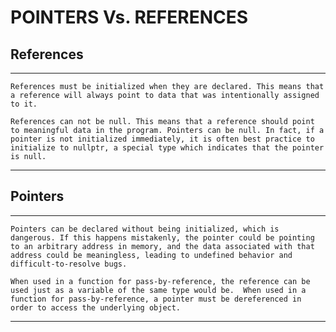 # POINTERS Vs. REFERENCES

## References

---

    References must be initialized when they are declared. This means that a reference will always point to data that was intentionally assigned to it. 

    References can not be null. This means that a reference should point to meaningful data in the program.	Pointers can be null. In fact, if a pointer is not initialized immediately, it is often best practice to initialize to nullptr, a special type which indicates that the pointer is null.

---

## Pointers

---

    Pointers can be declared without being initialized, which is dangerous. If this happens mistakenly, the pointer could be pointing to an arbitrary address in memory, and the data associated with that address could be meaningless, leading to undefined behavior and difficult-to-resolve bugs.

    When used in a function for pass-by-reference, the reference can be used just as a variable of the same type would be.	When used in a function for pass-by-reference, a pointer must be dereferenced in order to access the underlying object.

---